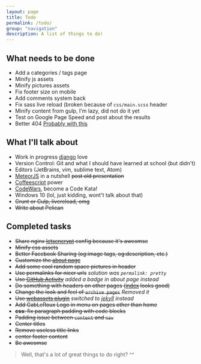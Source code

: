 ```yaml
---
layout: page
title: Todo
permalink: /todo/
group: "navigation"
description: A list of things to do!
---
```


## What needs to be done
* <i class="fa fa-square"></i> Add a categories / tags page
* <i class="fa fa-square"></i> Minify js assets
* <i class="fa fa-square"></i> Minify pictures assets
* <i class="fa fa-square"></i> Fix footer size on mobile
* <i class="fa fa-square"></i> Add comments system back
* <i class="fa fa-square"></i> Fix sass live reload (broken because of `css/main.scss` header
* <i class="fa fa-square"></i> Minify content from gulp, I'm lazy, did not do it yet
* <i class="fa fa-square"></i> Test on Google Page Speed and post about the results
* <i class="fa fa-square"></i> Better 404 [Probably with this](http://yizeng.me/2013/05/26/create-a-custom-jekyll-404-page/)

## What I'll talk about

* <i class="fa fa-square"></i> <span class="label label-info">Work in progress</span> [django][django] love
* <i class="fa fa-square"></i> Version Control: Git and what I should have learned at school (but didn't)
* <i class="fa fa-square"></i> Editors (JetBrains, vim, sublime text, Atom)
* <i class="fa fa-square"></i> [MeteorJS][meteor] in a nutshell <del>post old presentation</del>
* <i class="fa fa-square"></i> [Coffeescript][coffeescript] power
* <i class="fa fa-square"></i> [CodeWars][codewars], become a Code Kata!
* <i class="fa fa-square"></i> Windows 10 (lol, just kidding, wont't talk about that)
* <i class="fa fa-check-square"></i> <del>Grunt or Gulp, livereload, omg</del>
* <i class="fa fa-check-square"></i> <del>Write about Pelican</del>

## Completed tasks

* <i class="fa fa-check-square"></i> <del>Share nginx [letsencrypt][letsencrypt] config because it's aweomse</del>
* <i class="fa fa-check-square"></i> <del>Minify css assets</del>
* <i class="fa fa-check-square"></i> <del>Better Facebook Sharing (og:image tags, og:description, etc.)</del>
* <i class="fa fa-check-square"></i> <del>Customize the [about page](/about/)</del>
* <i class="fa fa-check-square"></i> <del>Add some cool random space pictures in header</del>
* <i class="fa fa-check-square"></i> <del>Use permalinks for nicer urls</del> <i>solution was `permalink: pretty`</i>
* <i class="fa fa-check-square"></i> <del>Use [GitHub Activity][github-activity]</del> <i>added a badge in about page instead</i>
* <i class="fa fa-check-square"></i> <del>Do something with headers on other pages ([index](/) looks good)</del>
* <i class="fa fa-check-square"></i> <del>Change the look and feel of `archive pages`</del> <i>Removed it</i>
* <i class="fa fa-check-square"></i> <del>Use [webassets plugin][webassets]</del> <i>switched to [jekyll][jekyll] instead</i>
* <i class="fa fa-check-square"></i> <del>Add GabLeRoux Logo in menu on pages other than home</del>
* <i class="fa fa-check-square"></i> <del>**css**: fix paragraph padding with code blocks</del>
* <i class="fa fa-check-square"></i> <del>Padding issue between `content` and `nav`</del>
* <i class="fa fa-check-square"></i> <del>Center titles</del>
* <i class="fa fa-check-square"></i> <del>Remove useless title links</del>
* <i class="fa fa-check-square"></i> <del>center footer content</del>
* <i class="fa fa-check-square"></i> <del>Be aweomse</del>

> Well, that's a lot of great things to do right? ^^

[jekyll]: http://jekyllrb.com/
[webassets]: http://docs.getpelican.com/en/3.1.1/plugins.html#asset-management
[github-activity]: http://docs.getpelican.com/en/3.1.1/plugins.html#github-activity
[coffeescript]: http://coffeescript.org/
[meteor]: https://www.meteor.com/
[codewars]: http://www.codewars.com/about
[django]: https://www.djangoproject.com/
[letsencrypt]: https://letsencrypt.org/
